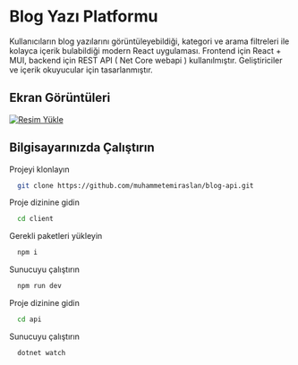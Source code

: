 # Blog Yazı Platformu

Kullanıcıların blog yazılarını görüntüleyebildiği, kategori ve arama filtreleri ile kolayca içerik bulabildiği modern React uygulaması.
Frontend için React + MUI, backend için REST API ( Net Core webapi ) kullanılmıştır. Geliştiriciler ve içerik okuyucular için tasarlanmıştır.


## Ekran Görüntüleri

<a href="https://hizliresim.com/bnf3co3"><img src="https://i.hizliresim.com/bnf3co3.png" alt="Resim Yükle"></a>

  
## Bilgisayarınızda Çalıştırın

Projeyi klonlayın

```bash
  git clone https://github.com/muhammetemiraslan/blog-api.git
```

Proje dizinine gidin

```bash
  cd client
```

Gerekli paketleri yükleyin

```bash
  npm i
```

Sunucuyu çalıştırın

```bash
  npm run dev
```


Proje dizinine gidin

```bash
  cd api
```

Sunucuyu çalıştırın

```bash
  dotnet watch
```

  
